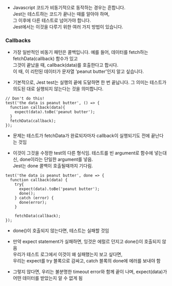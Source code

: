 
- Javascript 코드가 비동기적으로 동작하는 경우는 흔합니다.  
  Jest는 테스트하는 코드가 끝나는 때를 알아야 하며,  
  그 이후에 다른 테스트로 넘어가야 합니다.  
  Jest에서는 이것을 다루기 위한 여러 가지 방법이 있습니다.  
  
  
### Callbacks

- 가장 일반적인 비동기 패턴은 콜백입니다. 
  예를 들어, 데이터를 fetch하는 fetchData(callback) 함수가 있고  
  그것이 끝났을 때, callback(data)를 호출한다고 합시다.  
  이 때, 이 리턴된 데이터가 문자열 'peanut butter'인지 알고 싶습니다.

- 기본적으로, Jest test는 실행의 끝에 도달하면 한 번 끝납니다. 
  그 의미는 테스트가 의도된 대로 실행되지 않는다는 것을 의미합니다. 

```
// Don't do this!
test('the data is peanut butter', () => {
  function callback(data){
    expect(data).toBe('peanut butter');
  }
  fetchData(callback);
});
```

- 문제는 테스트가 fetchData가 완료되자마자 callback이 실행되기도 전에 끝난다는 것임  
  
- 이것이 그것을 수정한 test의 다른 형식임. 
  테스트를 빈 argument로 함수에 넣는대신, done이라는 단일한 argument를 넣음.  
  Jest는 done 콜백이 호출될때까지 기다림. 
  
```
test('the data is peanut butter', done => {
  function callback(data) {
    try{
      expect(data).toBe('peanut butter');
      done();
    } catch (error) {
      done(error);
    }
    
    fetchData(callback);
});
```

- done()이 호출되지 않는다면, 테스트는 실패할 것임  
  
- 만약 expect statement가 실패하면, 잉것은 에럴르 던지고 done()이 호출되지 않음  
  우리가 테스트 로그에서 이것이 왜 실패했는지 보고 싶다면,  
  우리는 expect를 try 블록으로 감싸고, catch 블록의 done에 에러를 보내야 함  
  
- 그렇지 않다면, 우리는 불분명한 timeout error와 함께 끝이 나며, 
  expect(data)가 어떤 데이터를 받았는지 알 수 없게 됨  
  





